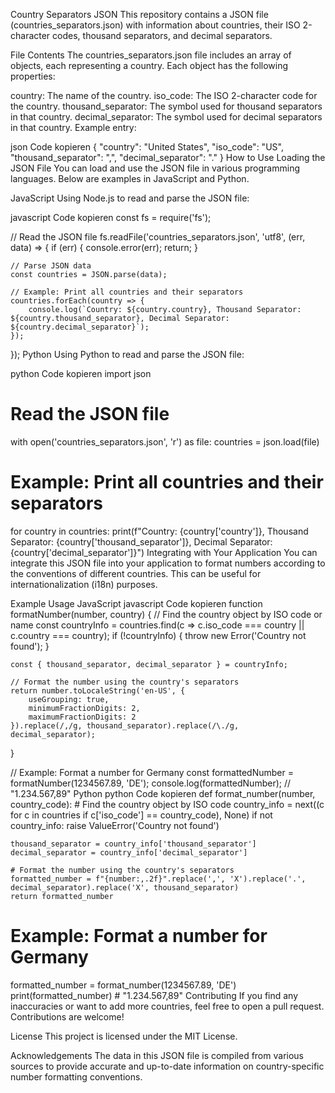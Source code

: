 Country Separators JSON
This repository contains a JSON file (countries_separators.json) with information about countries, their ISO 2-character codes, thousand separators, and decimal separators.

File Contents
The countries_separators.json file includes an array of objects, each representing a country. Each object has the following properties:

country: The name of the country.
iso_code: The ISO 2-character code for the country.
thousand_separator: The symbol used for thousand separators in that country.
decimal_separator: The symbol used for decimal separators in that country.
Example entry:

json
Code kopieren
{
    "country": "United States",
    "iso_code": "US",
    "thousand_separator": ",",
    "decimal_separator": "."
}
How to Use
Loading the JSON File
You can load and use the JSON file in various programming languages. Below are examples in JavaScript and Python.

JavaScript
Using Node.js to read and parse the JSON file:

javascript
Code kopieren
const fs = require('fs');

// Read the JSON file
fs.readFile('countries_separators.json', 'utf8', (err, data) => {
    if (err) {
        console.error(err);
        return;
    }

    // Parse JSON data
    const countries = JSON.parse(data);

    // Example: Print all countries and their separators
    countries.forEach(country => {
        console.log(`Country: ${country.country}, Thousand Separator: ${country.thousand_separator}, Decimal Separator: ${country.decimal_separator}`);
    });
});
Python
Using Python to read and parse the JSON file:

python
Code kopieren
import json

# Read the JSON file
with open('countries_separators.json', 'r') as file:
    countries = json.load(file)

# Example: Print all countries and their separators
for country in countries:
    print(f"Country: {country['country']}, Thousand Separator: {country['thousand_separator']}, Decimal Separator: {country['decimal_separator']}")
Integrating with Your Application
You can integrate this JSON file into your application to format numbers according to the conventions of different countries. This can be useful for internationalization (i18n) purposes.

Example Usage
JavaScript
javascript
Code kopieren
function formatNumber(number, country) {
    // Find the country object by ISO code or name
    const countryInfo = countries.find(c => c.iso_code === country || c.country === country);
    if (!countryInfo) {
        throw new Error('Country not found');
    }

    const { thousand_separator, decimal_separator } = countryInfo;

    // Format the number using the country's separators
    return number.toLocaleString('en-US', {
        useGrouping: true,
        minimumFractionDigits: 2,
        maximumFractionDigits: 2
    }).replace(/,/g, thousand_separator).replace(/\./g, decimal_separator);
}

// Example: Format a number for Germany
const formattedNumber = formatNumber(1234567.89, 'DE');
console.log(formattedNumber); // "1.234.567,89"
Python
python
Code kopieren
def format_number(number, country_code):
    # Find the country object by ISO code
    country_info = next((c for c in countries if c['iso_code'] == country_code), None)
    if not country_info:
        raise ValueError('Country not found')

    thousand_separator = country_info['thousand_separator']
    decimal_separator = country_info['decimal_separator']

    # Format the number using the country's separators
    formatted_number = f"{number:,.2f}".replace(',', 'X').replace('.', decimal_separator).replace('X', thousand_separator)
    return formatted_number

# Example: Format a number for Germany
formatted_number = format_number(1234567.89, 'DE')
print(formatted_number)  # "1.234.567,89"
Contributing
If you find any inaccuracies or want to add more countries, feel free to open a pull request. Contributions are welcome!

License
This project is licensed under the MIT License.

Acknowledgements
The data in this JSON file is compiled from various sources to provide accurate and up-to-date information on country-specific number formatting conventions.
